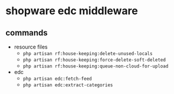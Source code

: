# shopware edc middleware

## commands
* resource files
  * `php artisan rf:house-keeping:delete-unused-locals`
  * `php artisan rf:house-keeping:force-delete-soft-deleted`
  * `php artisan rf:house-keeping:queue-non-cloud-for-upload`
* edc
  * `php artisan edc:fetch-feed`
  * `php artisan edc:extract-categories`
